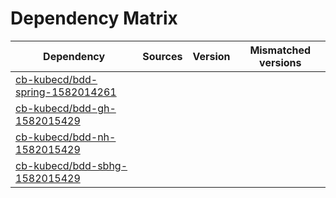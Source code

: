 # Dependency Matrix

Dependency | Sources | Version | Mismatched versions
---------- | ------- | ------- | -------------------
[cb-kubecd/bdd-spring-1582014261](https://github.com/cb-kubecd/bdd-spring-1582014261.git) |  | []() | 
[cb-kubecd/bdd-gh-1582015429](https://github.com/cb-kubecd/bdd-gh-1582015429.git) |  | []() | 
[cb-kubecd/bdd-nh-1582015429](https://github.com/cb-kubecd/bdd-nh-1582015429.git) |  | []() | 
[cb-kubecd/bdd-sbhg-1582015429](https://github.com/cb-kubecd/bdd-sbhg-1582015429.git) |  | []() | 
